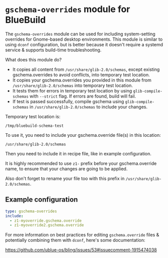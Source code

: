 # `gschema-overrides` module for BlueBuild

The `gschema-overrides` module can be used for including system-setting overrides for Gnome-based desktop environments.
This module is similar to using `dconf` configuration, but is better because it doesn't require a systemd service & supports build-time troubleshooting.

What does this module do?

- It copies all content from `/usr/share/glib-2.0/schemas`, except existing gschema.overrides to avoid conflicts, into temporary test location.
- It copies your gschema.overrides you provided in this module from `/usr/share/glib-2.0/schemas` into temporary test location.
- It tests them for errors in temporary test location by using `glib-compile-schemas` with `--strict` flag. If errors are found, build will fail.
- If test is passed successfully, compile gschema using `glib-compile-schemas` in `/usr/share/glib-2.0/schemas` to include your changes.

Temporary test location is:

`/tmp/bluebuild-schema-test`

To use it, you need to include your gschema.override file(s) in this location:

`/usr/share/glib-2.0/schemas`

Then you need to include it in recipe file, like in example configuration.

It is highly recommended to use `z1-` prefix before your gschema.override name, to ensure that your changes are going to be applied.

Also don't forget to rename your file too with this prefix in `/usr/share/glib-2.0/schemas`.

## Example configuration

```yaml
type: gschema-overrides
include:
  - z1-myoverride.gschema.override
  - z1-myoverride2.gschema.override
```

For more information on best practices for editing `gschema.override` files & potentially combining them with `dconf`, here's some documentation:

https://github.com/ublue-os/bling/issues/53#issuecomment-1915474038
